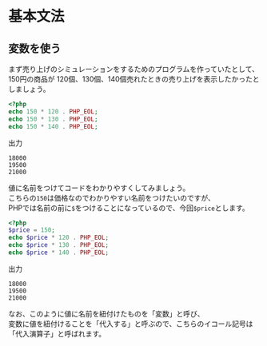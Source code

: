 # 基本文法
## 変数を使う
まず売り上げのシミュレーションをするためのプログラムを作っていたとして、  
150円の商品が 120個、130個、140個売れたときの売り上げを表示したかったとしましょう。
```PHP
<?php
echo 150 * 120 . PHP_EOL;
echo 150 * 130 . PHP_EOL;
echo 150 * 140 . PHP_EOL;
```
出力
```
18000
19500
21000
```
値に名前をつけてコードをわかりやすくしてみましょう。  
こちらの`150`は価格なのでわかりやすい名前をつけたいのですが、  
PHPでは名前の前に`$`をつけることになっているので、今回`$price`とします。
```PHP
<?php
$price = 150;
echo $price * 120 . PHP_EOL;
echo $price * 130 . PHP_EOL;
echo $price * 140 . PHP_EOL;
```
出力
```
18000
19500
21000
```
なお、このように値に名前を紐付けたものを「変数」と呼び、  
変数に値を紐付けることを「代入する」と呼ぶので、こちらのイコール記号は「代入演算子」と呼ばれます。
